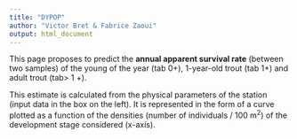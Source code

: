 ```yaml
---
title: "DYPOP"
author: "Victor Bret & Fabrice Zaoui"
output: html_document
---
```


This page proposes to predict the **annual apparent survival rate** (between two samples) of the young of the year (tab 0+), 1-year-old trout (tab 1+) and adult trout (tab> 1 +).

This estimate is calculated from the physical parameters of the station (input data in the box on the left). It is represented in the form of a curve plotted as a function of the densities (number of individuals / 100 m<sup>2</sup>) of the development stage considered (x-axis).
